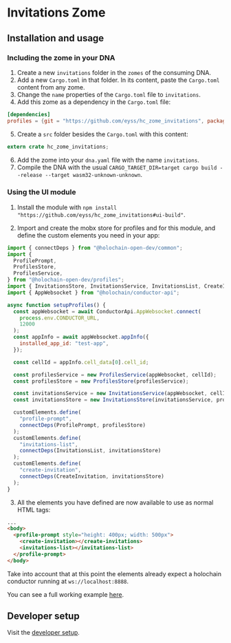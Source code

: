 # Invitations Zome
## Installation and usage

### Including the zome in your DNA

1. Create a new `invitations` folder in the `zomes` of the consuming DNA.
2. Add a new `Cargo.toml` in that folder. In its content, paste the `Cargo.toml` content from any zome.
3. Change the `name` properties of the `Cargo.toml` file to `invitations`.
4. Add this zome as a dependency in the `Cargo.toml` file:

```toml
[dependencies]
profiles = {git = "https://github.com/eyss/hc_zome_invitations", package = "hc_zome_invitations"}
```

5. Create a `src` folder besides the `Cargo.toml` with this content:

```rust
extern crate hc_zome_invitations;
```

6. Add the zome into your `dna.yaml` file with the name `invitations`.
7. Compile the DNA with the usual `CARGO_TARGET_DIR=target cargo build --release --target wasm32-unknown-unknown`.

### Using the UI module

1. Install the module with `npm install "https://github.com/eyss/hc_zome_invitations#ui-build"`.


2. Import and create the mobx store for profiles and for this module, and define the custom elements you need in your app:

```js
import { connectDeps } from "@holochain-open-dev/common";
import {
  ProfilePrompt,
  ProfilesStore,
  ProfilesService,
} from "@holochain-open-dev/profiles";
import { InvitationsStore, InvitationsService, InvitationsList, CreateInvitation } from "@eyss/invitations";
import { AppWebsocket } from "@holochain/conductor-api";

async function setupProfiles() {
  const appWebsocket = await ConductorApi.AppWebsocket.connect(
    process.env.CONDUCTOR_URL,
    12000
  );
  const appInfo = await appWebsocket.appInfo({
    installed_app_id: "test-app",
  });

  const cellId = appInfo.cell_data[0].cell_id;

  const profilesService = new ProfilesService(appWebsocket, cellId);
  const profilesStore = new ProfilesStore(profilesService);

  const invitationsService = new InvitationsService(appWebsocket, cellId);
  const invitationsStore = new InvitationsStore(invitationsService, profilesStore);

  customElements.define(
    "profile-prompt",
    connectDeps(ProfilePrompt, profilesStore)
  );
  customElements.define(
    "invitations-list",
    connectDeps(InvitationsList, invitationsStore)
  );
  customElements.define(
    "create-invitation",
    connectDeps(CreateInvitation, invitationsStore)
  );
}
```

3. All the elements you have defined are now available to use as normal HTML tags:

```html
...
<body>
  <profile-prompt style="height: 400px; width: 500px">
    <create-invitation></create-invitations>
    <invitations-list></invitations-list>
  </profile-prompt>
</body>
```

Take into account that at this point the elements already expect a holochain conductor running at `ws://localhost:8888`.

You can see a full working example [here](/ui/demo/index.html).


## Developer setup

Visit the [developer setup](/dev-setup.md).
